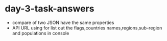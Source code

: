 # day-3-task-answers

* compare of two JSON have the same properties 
* API URL using for list out the flags,countries names,regions,sub-region and populations in console
